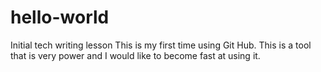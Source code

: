# hello-world
Initial tech writing lesson
This is my first time using Git Hub.  This is a tool that is very power and I would like to become fast at using it.
